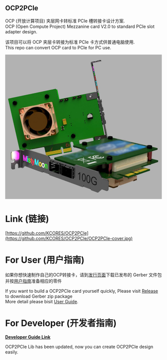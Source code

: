 OCP2PCIe
--------


OCP (开放计算项目) 夹层网卡转标准 PCIe 槽转接卡设计方案.  
OCP (Open Compute Project) Mezzanine card V2.0 to standard PCIe slot adapter design.   

该项目可以将 OCP 夹层卡转接为标准 PCIe 卡方式供普通电脑使用.  
This repo can convert OCP card to PCIe for PC use.  

![img](database/opensource/repo/OCP2PCIe/assets/images/OCP2PCIe-cover.jpg)

# Link (链接)

[https://github.com/KCORES/OCP2PCIe](https://github.com/KCORES/OCP2PCIe/OCP2PCIe-cover.jpg)


# For User (用户指南)

如果你想快速制作自己的OCP转接卡，请到[发行页面](https://github.com/KCORES/OCP2PCIe/releases)下载已发布的 Gerber 文件包  
并按[用户指南](doc/UserGuide_zh.md)准备相应的零件

If you want to build a OCP2PCIe card yourself quickly, Please visit [Release](https://github.com/KCORES/OCP2PCIe/releases) to download Gerber zip package  
More detail please bisit [User Guide](doc/UserGuide_zh.md).


# For Developer (开发者指南)

**[Developer Guide Link](doc/DevGuide_zh.md)**

OCP2PCIe Lib has been updated, now you can create OCP2PCIe design easily.

